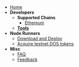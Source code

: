 * [Home](homepage.md)
* **Developers**
  * **Supported Chains**
    * [Ethereum](contents/blockchains/ethereum.md)
  * [**Tools**](contents/dev_tools.md)
* **Node Runners**
  * [Download and Deploy](contents/deploy.md)
  * [Acquire testnet DOS tokens](contents/testnet_token.md)
* **Misc**
  * [FAQ](contents/faq.md)
  * [Feedback](contents/feedback.md)
